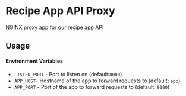 # Recipe App API Proxy

NGINX proxy app for our recipe app API

## Usage

#### Environment Variables

 * `LISTEN_PORT` - Port to listen on (default:`8000`)
 * `APP_HOST`- Hostname of the app to forward requests to (default: `app`)
 * `APP_PORT` - Port of the app to forward requests to (default: `9000`)
 